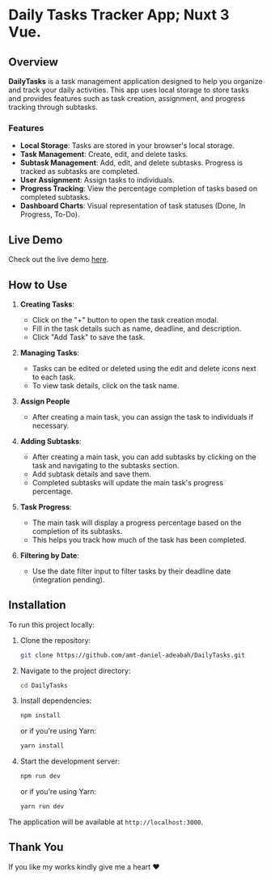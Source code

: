 # Daily Tasks Tracker App; Nuxt 3 Vue.

## Overview

**DailyTasks** is a task management application designed to help you organize and track your daily activities. This app uses local storage to store tasks and provides features such as task creation, assignment, and progress tracking through subtasks. 

### Features

- **Local Storage**: Tasks are stored in your browser's local storage.
- **Task Management**: Create, edit, and delete tasks.
- **Subtask Management**: Add, edit, and delete subtasks. Progress is tracked as subtasks are completed.
- **User Assignment**: Assign tasks to individuals.
- **Progress Tracking**: View the percentage completion of tasks based on completed subtasks.
- **Dashboard Charts**: Visual representation of task statuses (Done, In Progress, To-Do).

## Live Demo

Check out the live demo [here](https://daily-tasks-xi.vercel.app/).

## How to Use

1. **Creating Tasks**:
   - Click on the "+" button to open the task creation modal.
   - Fill in the task details such as name, deadline, and description.
   - Click "Add Task" to save the task.

2. **Managing Tasks**:
   - Tasks can be edited or deleted using the edit and delete icons next to each task.
   - To view task details, click on the task name.
  
3. **Assign People**
   - After creating a main task, you can assign the task to individuals if necessary.

4. **Adding Subtasks**:
   - After creating a main task, you can add subtasks by clicking on the task and navigating to the subtasks section.
   - Add subtask details and save them.
   - Completed subtasks will update the main task's progress percentage.

5. **Task Progress**:
   - The main task will display a progress percentage based on the completion of its subtasks.
   - This helps you track how much of the task has been completed.

6. **Filtering by Date**:
   - Use the date filter input to filter tasks by their deadline date (integration pending).

## Installation

To run this project locally:

1. Clone the repository:
   ```bash
   git clone https://github.com/amt-daniel-adeabah/DailyTasks.git
   ```
2. Navigate to the project directory:
   ```bash
   cd DailyTasks
   ```
3. Install dependencies:
   ```bash
   npm install
   ```
   or if you're using Yarn:
   ```bash
   yarn install
   ```
4. Start the development server:
   ```bash
   npm run dev
   ```
   or if you're using Yarn:
   ```bash
   yarn run dev
   ```

The application will be available at `http://localhost:3000`.

## Thank You

If you like my works kindly give me a heart ❤
